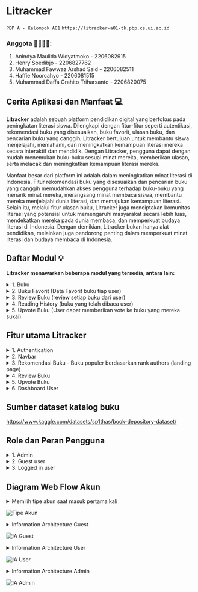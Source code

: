 # Litracker 

`PBP A - Kelompok A01`
`https://litracker-a01-tk.pbp.cs.ui.ac.id`

### Anggota 👨‍💻👩‍💻:
1. Anindya Maulida Widyatmoko - 2206082915
2. Henry Soedibjo - 2206827762
3. Muhammad Fawwaz Arshad Said - 2206082511
4. Haffie Noorcahyo - 2206081515
5. Muhammad Daffa Grahito Triharsanto - 2206820075

## Cerita Aplikasi dan Manfaat 💻
**Litracker** adalah sebuah platform pendidikan digital yang berfokus pada peningkatan literasi siswa. Dilengkapi dengan fitur-fitur seperti autentikasi, rekomendasi buku yang disesuaikan, buku favorit, ulasan buku, dan pencarian buku yang canggih, Litracker bertujuan untuk membantu siswa menjelajahi, memahami, dan meningkatkan kemampuan literasi mereka secara interaktif dan mendidik. Dengan Litracker, pengguna dapat dengan mudah menemukan buku-buku sesuai minat mereka, memberikan ulasan, serta melacak dan meningkatkan kemampuan literasi mereka. 

Manfaat besar dari platform ini adalah dalam meningkatkan minat literasi di Indonesia. Fitur rekomendasi buku yang disesuaikan dan pencarian buku yang canggih memudahkan akses pengguna terhadap buku-buku yang menarik minat mereka, merangsang minat membaca siswa, membantu mereka menjelajahi dunia literasi, dan memajukan kemampuan literasi. Selain itu, melalui fitur ulasan buku, Litracker juga menciptakan komunitas literasi yang potensial untuk memengaruhi masyarakat secara lebih luas, mendekatkan mereka pada dunia membaca, dan memperkuat budaya literasi di Indonesia. Dengan demikian, Litracker bukan hanya alat pendidikan, melainkan juga pendorong penting dalam memperkuat minat literasi dan budaya membaca di Indonesia.

## Daftar Modul 💡
**Litracker menawarkan beberapa modul yang tersedia, antara lain:**

<details><summary>1. Buku</summary>
Fitur “Buku” akan menampilkan buku-buku dan bisa diakses oleh user, guest, dan admin. Perbedaan pengaksesan admin, user, dan guest yaitu:

a. Create (Tambah buku)
Pada dashboard, admin dapat menambahkan buku yang akan ditampilkan di laman rekomendasi buku.

b. Read (Baca buku dan lihat detail buku)
Buku yang telah ditambahkan admin bisa diakses oleh user pada detail buku yang melampirkan deskripsi, author, dan lain-lain. Pengunjung juga dapat melihat detail buku walaupun akses lanjutan terbatas.

c. Delete (Hapus buku)
Admin dapat menghapus buku jika dirasa kurang relevan atau terdapat suatu kesalahan.

d. Update (Mengedit informasi buku)
Admin dapat melakukan pengeditan pada buku yang telah dibuat. Hal ini juga berdampak kepada user dan pengunjung pada mode read.
</details>

<details><summary>2. Buku Favorit (Data Favorit buku tiap user)</summary>
"Buku Favorit" adalah sebuah komponen yang memungkinkan pengguna untuk mengelola buku-buku yang mereka tandai sebagai favorit. Dalam operasi "Create," pengguna dapat menambahkan buku baru ke daftar favorit mereka dengan mengidentifikasi buku tersebut berdasarkan atribut seperti ID buku. Dalam operasi "Read," pengguna dapat melihat daftar buku favorit mereka. Dalam operasi "Update," pengguna dapat mengedit atau memperbarui informasi buku favorit yang telah ada dalam daftar mereka. Akhirnya, dalam operasi "Delete," pengguna dapat menghapus buku dari daftar favorit mereka jika mereka tidak lagi ingin menyimpannya. Model ini memastikan pengguna memiliki kendali penuh atas buku-buku yang mereka pilih sebagai favorit, meningkatkan pengalaman personalisasi dan interaksi dengan platform pendidikan literasi.
</details>

<details><summary>3. Review Buku (review setiap buku dari user)</summary>
Review Buku dimana pengguna dapat memberikan ulasan dan pandangan pribadi mereka terhadap buku yang telah mereka baca. 

a. Create :
Ketika pengguna ingin membuat ulasan baru untuk suatu buku yang telah mereka baca. Pengguna dapat memberikan peringkat dengan jumlah bintang, menambahkan judul ulasan, dan menulis ulasan mereka sendiri tentang buku tersebut. Proses ini memungkinkan pengguna untuk berbagi pengalaman dan pandangan mereka dengan pengguna lain.

b. Update :
Ketika pengguna ingin mengedit ulasan yang telah mereka buat sebelumnya. Pengguna dapat memperbarui peringkat bintang, mengubah judul ulasan, atau memperbarui konten ulasan sesuai dengan perubahan pendapat mereka tentang buku tersebut. Ini memberikan fleksibilitas kepada pengguna untuk memperbarui ulasan mereka seiring berjalannya waktu atau setelah membaca buku lebih lanjut.

c. Edit :
Ketika pengguna ingin mengoreksi atau memperbaiki informasi yang mereka masukkan dalam ulasan. Pengguna dapat memperbaiki tata bahasa, struktur kalimat, atau kesalahan pengetikan yang mungkin terjadi saat menulis ulasan.

d. Read:
Pengguna dapat membaca ulasan review buku pengguna lain untuk mendapatkan rekomendasi mendalam terkait kecocokan dengan buku yang sesuai dengan preferensi mereka.

e. Delete :
Ketika pengguna ingin menghapus ulasan yang mereka buat sebelumnya. Pengguna dapat memilih untuk menghapus ulasan jika mereka tidak ingin ulasan tersebut tersedia untuk publik atau jika mereka ingin menarik ulasan yang tidak lagi mewakili pendapat mereka.
</details>

<details><summary>4. Reading History (buku yang telah dibaca user)</summary>
Reading History akan mencatat buku yang telah dibaca oleh pengguna. Penjelasan secara implementasi CRUDnya seperti dibawah ini:

a. Create (Membuat Data Riwayat Bacaan):
Ketika seorang pengguna menyelesaikan membaca sebuah buku, maka akan dibuat catatan baru dalam model Reading History.
Informasi seperti ID pengguna, ID buku yang telah dibaca, tanggal selesai membaca, dan mungkin sejauh mana kemajuan yang telah dicapai oleh pengguna (misalnya, halaman terakhir yang dibaca) akan disimpan.

b. Read (Membaca Data Riwayat Bacaan):
Pengguna dapat membaca riwayat bacaan mereka dengan mudah untuk melihat buku mana yang telah mereka baca sebelumnya. Mereka dapat melihat informasi seperti judul buku, penulis, tanggal selesai membaca, dan kemajuan membaca.

c. Update (Memperbarui Data Riwayat Bacaan):
Pengguna dapat memperbarui data riwayat bacaan mereka jika mereka ingin menambahkan informasi tambahan, seperti tanggal selesai membaca atau kemajuan membaca yang lebih baru.
Misalnya, jika pengguna ingin menandai ulang buku sebagai "Dibaca Kembali" atau "Selesai," mereka dapat memperbarui catatan ini.

d. Delete (Menghapus Data Riwayat Bacaan):
Pengguna juga harus memiliki opsi untuk menghapus buku dari riwayat bacaan mereka jika mereka ingin menghapus buku tertentu dari catatan mereka.
</details>

<details><summary>5. Upvote Buku (User dapat memberikan vote ke buku yang mereka sukai)</summary>
Upvote buku akan memberikan status populer pada buku. Penjelasan secara implementasi CRUD sebagai berikut:

a. Create (Menambahkan Buku ke List Buku yang Diupvote pada Dashboard)
Pengguna dapat menekan tombol upvote pada buku yang dinilai menarik. Pada dashboard akan ditampilkan buku yang diupvote.

b. Read (Melihat Buku yang Diupvote)
Pada laman dashboard, pengguna dapat melihat buku yang mereka upvote.

c. Update (Memperbarui Peringkat Buku)
Buku akan disorting berdasarkan peringkat. Dalam hal ini, peringkat diambil dari total banyak vote yang diperoleh. Peringkat buku-buku akan diupdate seiring bertambah atau berkurangnya upvote.

d. Delete (Menghapus Buku dari Daftar Upvote)
Pengguna dapat undo upvote buku sehingga buku akan keluar dari daftar list upvote book mereka.
</details>


## Fitur utama Litracker

<details><summary>1. Authentication</summary>
Fitur Authentication dalam Litracker adalah proses di mana pengguna dapat masuk ke platform dengan akun mereka atau membuat akun baru. Hal ini bertujuan untuk menjaga keamanan informasi pengguna dan memberikan akses yang aman ke fitur-fitur platform. Fitur authentication ini terdiri dari 2, yaitu login dan register dengan melibatkan penggunaan kombinasi username dan password yang unik. 
</details>

<details><summary>2. Navbar</summary>

a. Search Book
Fitur "Search Book" memungkinkan pengguna untuk dengan mudah menemukan buku-buku berdasarkan berbagai kriteria seperti judul, penulis, genre, atau kata kunci lainnya. Dengan fitur ini, pengguna dapat mengeksplorasi dan menemukan buku-buku yang sesuai dengan preferensi mereka dengan cepat dan efisien.

b. Favorite Book (icon love)
Fitur "Favorite Book" adalah cara bagi pengguna untuk menandai dan mengelola buku-buku yang mereka sukai secara khusus. Dengan mengklik ikon hati (icon love) di buku-buku yang menarik perhatian mereka, pengguna dapat menambahkan buku-buku ini ke daftar "Favorite Book" mereka. Ini memungkinkan pengguna untuk dengan cepat mengakses dan mengingat buku-buku yang paling mereka sukai. Selain itu, fitur ini membantu pengguna dalam menyusun dan memelihara koleksi buku favorit mereka untuk referensi dan pembacaan selanjutnya.
</details>

<details><summary>3. Rekomendasi Buku - Buku populer berdasarkan rank authors (landing page)</summary>
Fitur Rekomendasi Buku adalah salah satu fitur dalam Litracker yang dirancang untuk membantu pengguna menemukan buku-buku yang sesuai dengan minat mereka. Pada Landing Page, Rekomendasi Buku akan menjadi halaman utama yang muncul ketika pengguna masuk ke akun mereka. Halaman ini akan menampilkan daftar buku-buku populer yang disusun berdasarkan peringkat penulis. Pengguna akan melihat penulis-penulis terkenal dan buku-buku mereka yang sangat direkomendasikan oleh komunitas agar dapat dimasukkan ke dalam daftar membaca pengguna. Sistem peringkat ini didasarkan pada ulasan dan peringkat yang diberikan oleh pengguna Litracker. 
</details>

<details><summary>4. Review Buku</summary>
Fitur Review Buku memungkinkan pengguna untuk berbagi pandangan mereka tentang buku-buku yang telah mereka baca. Ini membantu pengguna lain dalam mengevaluasi buku sebelum memutuskan untuk membacanya. Halaman Review Buku adalah halaman khusus yang memungkinkan pengguna membuat ulasan dari suatu buku. Saat menulis ulasan, pengguna dapat memberikan peringkat berdasarkan jumlah bintang, memberikan judul ulasan, dan menulis ulasan mereka sendiri. Mereka dapat menyatakan opini mereka tentang plot, karakter, gaya penulisan, dan aspek-aspek lain dari buku tersebut.
</details>

<details><summary>5. Upvote Buku</summary>
Fitur Upvote Buku memungkinkan pengguna untuk mendukung konten buku yang menarik minat bacanya. Dalam hal ini, ketika pengguna melakukan upvote, peringkat buku terpengaruh sehingga akan terupdate daftar buku yang ditampilkan. 
</details>

<details><summary>6. Dashboard User</summary>

a. Favorite book
Fitur "Favorite Book" pada Litracker membantu pengguna untuk lebih baik mengelola minat literasi mereka, menyediakan akses cepat ke buku-buku yang mereka sukai. Fitur ini memungkinkan pengguna untuk menyimpan dan mengatur buku-buku yang mereka favoritkan atau yang ingin mereka baca nanti.

b. Profile
Fitur ini Pengguna dapat mengelola dan memperbarui informasi pribadi mereka, seperti nama, alamat email, foto profil.

c. Upvote History
Pengguna mendapat pembaruan terhadap aktivitas upvote yang ia lakukan. Dalam hal ini, pengguna bisa mengecek kekeliruan maupun mengupdate pembaruan yang terjadi.

d. Reading History
Pengguna dapat melihhat buku yang terakhir kali dibaca. Dalam hal ini, delete mengizinkan pengguna untuk menyembunyikan hasil bacaan jika diperlukan.
</details>


## Sumber dataset katalog buku
https://www.kaggle.com/datasets/sp1thas/book-depository-dataset/ 


## Role dan Peran Pengguna

<details><summary>1. Admin</summary>
Admin memiliki kontrol penuh atas Litracker yang dapat  bisa mengubah, memperbarui, dan mengelola data. Admin menjaga keamanan dan kinerja platform ini. Selain itu, admin juga bisa memberikan izin akses kepada pengguna untuk mengakses fitur-fitur yang ada di Litracker seperti Review buku, favorite book, dan fitur-fitur lain yang dapat digunakan oleh Login user.  
</details>

<details><summary>2. Guest user</summary>
Guest user adalah pengunjung yang mengunjungi Litracker tanpa melakukan otentikasi atau login. Guest user dapat melakukan penelusuran dan menggunakan fitur Litracker seperti melihat info, mencari buku, baca rekomendasi, dan lihat ulasan. Namun, tidak memiliki akses untuk memberi ulasan atau tandai buku sebagai favorit tanpa login.
</details>

<details><summary>3. Logged in user</summary>
Pengguna yang sudah login bisa lakukan lebih banyak hal. Mereka bisa unduh dataset, beri penilaian, tulis ulasan, dan lain-lain. Pengguna yang sudah login juga bisa akses fitur tambahan sesuai dengan aturan platform. Mereka juga bisa ikuti update dataset, bagikan dataset, atau simpan dataset favorit.
</details>


## Diagram Web Flow Akun

<details><summary>Memilih tipe akun saat masuk pertama kali</summary>
Pengunjung pertama kali akan memasuki landing page yang berisi rekomendasi buku. Dalam hal ini, ketika pengunjung melakukan aksi login, pengunjung akan dialihkan ke tipe masing-masing akun.
</details>

![Tipe Akun](/Account%20Type%20Decision.png)

<details><summary>Information Architecture Guest</summary>
Pengunjung memiliki akses yang sangat terbatas. Pengunjung yang melakukan suatu aksi pada laman yang tidak mendapat izin akses akan dialihkan ke laman login.
</details>

![IA Guest](/Information%20Architecture%20Guest.png) 

<details><summary>Information Architecture User</summary>
Pengunjung yang sudah login bisa menikmati akses Litracker. Adapun aksi CRUD yang bisa diterima antara lain:
</details>

![IA User](/Information%20Architecture%20User.png)

<details><summary>Information Architecture Admin</summary>
Akun admin difokuskan ke dalam manajemen akun sehingga akses dashboard terhadap manajemen akun user dan kumpulan buku akan diizinkan.
</details>

![IA Admin](/Information%20Architecture%20Admin.png) 
